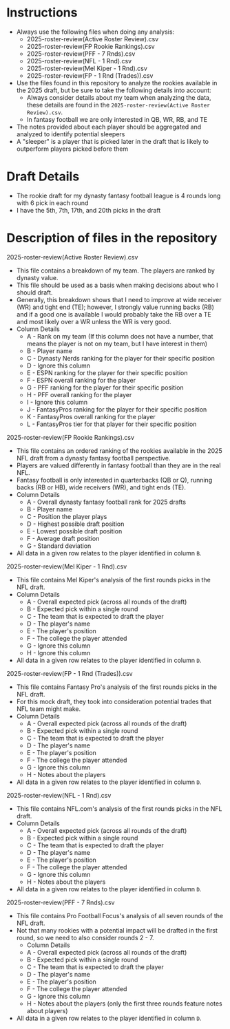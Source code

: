 # Instructions
* Always use the following files when doing any analysis:
  * 2025-roster-review(Active Roster Review).csv
  * 2025-roster-review(FP Rookie Rankings).csv
  * 2025-roster-review(PFF - 7 Rnds).csv
  * 2025-roster-review(NFL - 1 Rnd).csv
  * 2025-roster-review(Mel Kiper - 1 Rnd).csv
  * 2025-roster-review(FP - 1 Rnd (Trades)).csv
* Use the files found in this repository to analyze the rookies available in the 2025 draft, but be sure to take the following details into account:
  * Always consider details about my team when analyzing the data, these details are found in the `2025-roster-review(Active Roster Review).csv`.
  * In fantasy football we are only interested in QB, WR, RB, and TE
* The notes provided about each player should be aggregated and analyzed to identify potential sleepers
* A "sleeper" is a player that is picked later in the draft that is likely to outperform players picked before them

# Draft Details
* The rookie draft for my dynasty fantasy football league is 4 rounds long with 6 pick in each round
* I have the 5th, 7th, 17th, and 20th picks in the draft

# Description of files in the repository
2025-roster-review(Active Roster Review).csv
* This file contains a breakdown of my team.  The players are ranked by dynasty value.
* This file should be used as a basis when making decisions about who I should draft.
* Generally, this breakdown shows that I need to improve at wide receiver (WR) and tight end (TE); however, I strongly value running backs (RB) and if a good one is available I would probably take the RB over a TE and most likely over a WR unless the WR is very good.
* Column Details
  * A - Rank on my team (If this column does not have a number, that means the player is not on my team, but I have interest in them)
  * B - Player name
  * C - Dynasty Nerds ranking for the player for their specific position
  * D - Ignore this column
  * E - ESPN ranking for the player for their specific position
  * F - ESPN overall ranking for the player
  * G - PFF ranking for the player for their specific position
  * H - PFF overall ranking for the player
  * I - Ignore this column
  * J - FantasyPros ranking for the player for their specific position
  * K - FantasyPros overall ranking for the player
  * L - FantasyPros tier for that player for their specific position

2025-roster-review(FP Rookie Rankings).csv
* This file contains an ordered ranking of the rookies available in the 2025 NFL draft from a dynasty fantasy football perspective.
* Players are valued differently in fantasy football than they are in the real NFL.
* Fantasy football is only interested in quarterbacks (QB or Q), running backs (RB or HB), wide receivers (WR), and tight ends (TE).
* Column Details
  * A - Overall dynasty fantasy football rank for 2025 drafts
  * B - Player name
  * C - Position the player plays
  * D - Highest possible draft position
  * E - Lowest possible draft position
  * F - Average draft position
  * G - Standard deviation
* All data in a given row relates to the player identified in column `B`.

2025-roster-review(Mel Kiper - 1 Rnd).csv
* This file contains Mel Kiper's analysis of the first rounds picks in the NFL draft.
* Column Details
  * A - Overall expected pick (across all rounds of the draft)
  * B - Expected pick within a single round
  * C - The team that is expected to draft the player
  * D - The player's name
  * E - The player's position
  * F - The college the player attended
  * G - Ignore this column
  * H - Ignore this column
* All data in a given row relates to the player identified in column `D`.

2025-roster-review(FP - 1 Rnd (Trades)).csv
* This file contains Fantasy Pro's analysis of the first rounds picks in the NFL draft.
* For this mock draft, they took into consideration potential trades that NFL team might make.
* Column Details
  * A - Overall expected pick (across all rounds of the draft)
  * B - Expected pick within a single round
  * C - The team that is expected to draft the player
  * D - The player's name
  * E - The player's position
  * F - The college the player attended
  * G - Ignore this column
  * H - Notes about the players
* All data in a given row relates to the player identified in column `D`.

2025-roster-review(NFL - 1 Rnd).csv
* This file contains NFL.com's analysis of the first rounds picks in the NFL draft.
* Column Details
  * A - Overall expected pick (across all rounds of the draft)
  * B - Expected pick within a single round
  * C - The team that is expected to draft the player
  * D - The player's name
  * E - The player's position
  * F - The college the player attended
  * G - Ignore this column
  * H - Notes about the players
* All data in a given row relates to the player identified in column `D`.

2025-roster-review(PFF - 7 Rnds).csv
* This file contains Pro Football Focus's analysis of all seven rounds of the NFL draft.
* Not that many rookies with a potential impact will be drafted in the first round, so we need to also consider rounds 2 - 7.
  * Column Details
  * A - Overall expected pick (across all rounds of the draft)
  * B - Expected pick within a single round
  * C - The team that is expected to draft the player
  * D - The player's name
  * E - The player's position
  * F - The college the player attended
  * G - Ignore this column
  * H - Notes about the players (only the first three rounds feature notes about players)
* All data in a given row relates to the player identified in column `D`.
